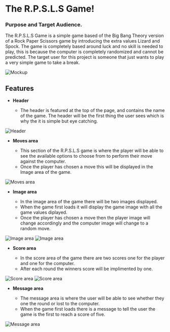 # The R.P.S.L.S Game!

### Purpose and Target Audience.

The R.P.S.L.S Game is a simple game based of the Big Bang Theory version of a Rock Paper Scissors game by introducing the extra values Lizard and Spock. The game is completely based around luck and no skill is needed to play, this is because the computer is completely randomized and cannot be predicted. The target user for this project is someone that just wants to play a very simple game to take a break.

![Mockup](https://github.com/Willr-hawkins/rpsls-game1/assets/148203271/4f1c32f7-3420-47cb-b19b-a486123c0bc5)

## Features

- __Header__

    - The header is featured at the top of the page, and contains the name of the game. The header will be the first thing the user sees which is why the it is simple but eye catching.

![Header](https://github.com/Willr-hawkins/rpsls-game1/assets/148203271/82d33800-ff03-4901-bdb2-c15e1949a380)

- __Moves area__

    - This section of the R.P.S.L.S game is where the player will be able to see the available options to choose from to perform their move against the computer.
    - Once the player has chosen a move this will be displayed in the Image area of the game.

![Moves area](https://github.com/Willr-hawkins/rpsls-game1/assets/148203271/2c6f7ed9-b142-4816-bb9a-56c5a08cae9b)

- __Image area__

    - In the image area of the game there will be two images displayed.
    - When the game first loads it will display the game image with all the game values diplayed.
    - Once the player has chosen a move then the player image will change accordingly and the computer image will change to a random move.

![Image area](https://github.com/Willr-hawkins/rpsls-game1/assets/148203271/388dc60b-f695-476e-a65a-9b190cbb5d7f) 
![Image area](https://github.com/Willr-hawkins/rpsls-game1/assets/148203271/f6b1147a-cb91-4c1f-8f8f-ce5d40968876)

- __Score area__

    - In the score area of the game there are two scores one for the player and one for the computer.
    - After each round the winners score will be implimented by one.

![Score area](https://github.com/Willr-hawkins/rpsls-game1/assets/148203271/f084f47c-ee6a-4a77-9970-22934480922d)
![Score area](https://github.com/Willr-hawkins/rpsls-game1/assets/148203271/8ef19c8a-26a8-494e-bcaa-3ba0029401db)

- __Message area__

    - The message area is where the user will be able to see whether they one the round or lost to the computer.
    - When the game first loads there is a message to tell the user the game is the first to reach a score of five.

![Message area](https://github.com/Willr-hawkins/rpsls-game1/assets/148203271/54374773-84ba-4ab3-a81f-3610d0e80836)